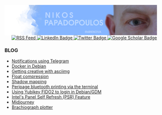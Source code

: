 <img align="center" src="https://raw.githubusercontent.com/4rknova/4rknova/main/banner.png">

<div id="badges" align="right">
  <a href="https://www.4rknova.com/feed.xml" target="blank">
     <img src="https://img.shields.io/badge/RSS-blue?style=for-the-badge&logo=rss&logoColor=white"
alt="RSS Feed"/>
  </a>
  <a href="https://www.linkedin.com/in/nikpapas/">
    <img src="https://img.shields.io/badge/LinkedIn-blue?style=for-the-badge&logo=linkedin&logoColor=white" alt="LinkedIn Badge"/>
  </a>
  <a href="https://twitter.com/4rknova">
    <img src="https://img.shields.io/badge/Twitter-blue?style=for-the-badge&logo=twitter&logoColor=white" alt="Twitter Badge"/>
  </a>
  <a href="https://scholar.google.com/citations?hl=en&user=8loH5X0AAAAJ">
    <img src="https://img.shields.io/badge/google_scholar-blue?logo=googlescholar&logoColor=white&style=for-the-badge" alt="Google Scholar Badge"/>
  </a>
</div>

### BLOG
<!-- BLOG-POST-LIST:START -->
- [Notifications using Telegram](https://www.4rknova.com//blog/2023/04/05/telegram-notifications)
- [Docker in Debian](https://www.4rknova.com//blog/2023/03/15/docker-debian)
- [Getting creative with asciimg](https://www.4rknova.com//blog/2023/02/28/asciimg-slideshows)
- [Float compression](https://www.4rknova.com//blog/2023/01/15/float-compression)
- [Shadow mapping](https://www.4rknova.com//blog/2022/10/04/shadow-mapping)
- [Peripage bluetooth printing via the terminal](https://www.4rknova.com//blog/2022/09/03/cli-print-peripage)
- [Using Yubikey FIDO2 to login in Debian/GDM](https://www.4rknova.com//blog/2022/09/02/yubikey-login)
- [Intel&#39;s Panel Self Refresh &lpar;PSR&rpar; Feature](https://www.4rknova.com//blog/2022/09/01/intel-panel-self-refresh)
- [Midjourney](https://www.4rknova.com//blog/2022/08/07/midjourney)
- [Brachiograph plotter](https://www.4rknova.com//blog/2022/05/02/brachiograph)
<!-- BLOG-POST-LIST:END -->

<!--
<img src="https://github-readme-streak-stats.herokuapp.com/?user=4rknova&theme=github-dark&hide_border=true&date_format=j%20M%5B%20Y%5D" alt="4rknova" />
-->

<!--
<img src="https://github-readme-stats.vercel.app/api/top-langs?username=4rknova&show_icons=true&locale=en&layout=compact&theme=dark" alt="4rknova" />
-->
